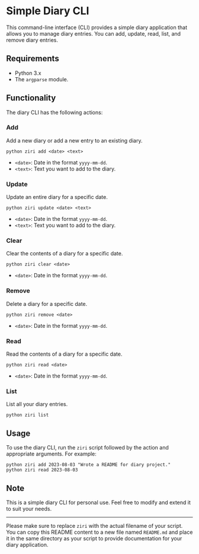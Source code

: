 # Simple Diary CLI

This command-line interface (CLI) provides a simple diary application that allows you to manage diary entries. You can add, update, read, list, and remove diary entries.

## Requirements

- Python 3.x
- The `argparse` module.

## Functionality

The diary CLI has the following actions:

### Add

Add a new diary or add a new entry to an existing diary.

```
python ziri add <date> <text>
```

- `<date>`: Date in the format `yyyy-mm-dd`.
- `<text>`: Text you want to add to the diary.

### Update

Update an entire diary for a specific date.

```
python ziri update <date> <text>
```

- `<date>`: Date in the format `yyyy-mm-dd`.
- `<text>`: Text you want to add to the diary.

### Clear

Clear the contents of a diary for a specific date.

```
python ziri clear <date>
```

- `<date>`: Date in the format `yyyy-mm-dd`.

### Remove

Delete a diary for a specific date.

```
python ziri remove <date>
```

- `<date>`: Date in the format `yyyy-mm-dd`.

### Read

Read the contents of a diary for a specific date.

```
python ziri read <date>
```

- `<date>`: Date in the format `yyyy-mm-dd`.

### List

List all your diary entries.

```
python ziri list
```

## Usage

To use the diary CLI, run the `ziri` script followed by the action and appropriate arguments. For example:

```
python ziri add 2023-08-03 "Wrote a README for diary project."
python ziri read 2023-08-03
```

## Note

This is a simple diary CLI for personal use. Feel free to modify and extend it to suit your needs.

---

Please make sure to replace `ziri` with the actual filename of your script. You can copy this README content to a new file named `README.md` and place it in the same directory as your script to provide documentation for your diary application.
